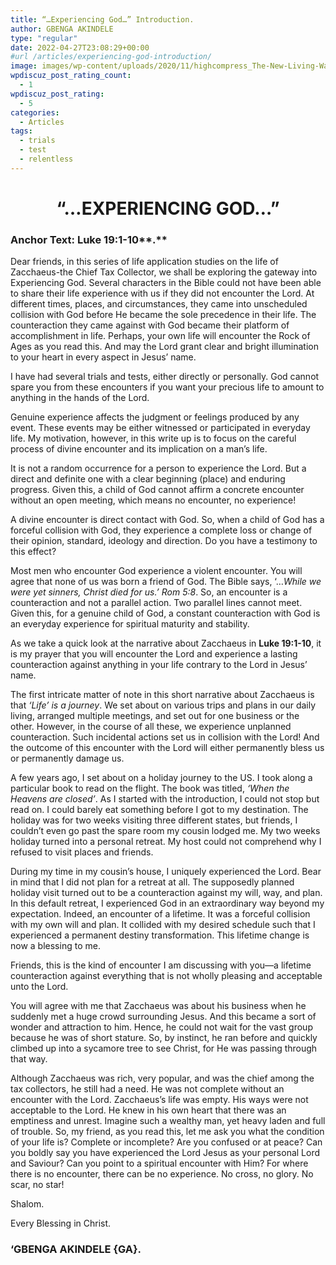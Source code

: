 ```yaml
---
title: “…Experiencing God…” Introduction.
author: GBENGA AKINDELE
type: "regular"
date: 2022-04-27T23:08:29+00:00
#url /articles/experiencing-god-introduction/
image: images/wp-content/uploads/2020/11/highcompress_The-New-Living-Way-Community-Website-Blog-Image-Template-500-x-500-20.jpg
wpdiscuz_post_rating_count:
  - 1
wpdiscuz_post_rating:
  - 5
categories:
  - Articles
tags:
  - trials
  - test
  - relentless
---
```

<h1 id="rehoboth" style="text-align: center;">
  <strong>&#8220;&#8230;EXPERIENCING GOD&#8230;&#8221;</strong>
</h1>

### **Anchor Text**: Luke 19:1-10**.**

Dear friends, in this series of life application studies on the life of Zacchaeus-the Chief Tax Collector, we shall be exploring the gateway into Experiencing God. Several characters in the Bible could not have been able to share their life experience with us if they did not encounter the Lord. At different times, places, and circumstances, they came into unscheduled collision with God before He became the sole precedence in their life. The counteraction they came against with God became their platform of accomplishment in life. Perhaps, your own life will encounter the Rock of Ages as you read this. And may the Lord grant clear and bright illumination to your heart in every aspect in Jesus&#8217; name.

I have had several trials and tests, either directly or personally. God cannot spare you from these encounters if you want your precious life to amount to anything in the hands of the Lord.

Genuine experience affects the judgment or feelings produced by any event. These events may be either witnessed or participated in everyday life. My motivation, however, in this write up is to focus on the careful process of divine encounter and its implication on a man&#8217;s life.

It is not a random occurrence for a person to experience the Lord. But a direct and definite one with a clear beginning (place) and enduring progress. Given this, a child of God cannot affirm a concrete encounter without an open meeting, which means no encounter, no experience!

A divine encounter is direct contact with God. So, when a child of God has a forceful collision with God, they experience a complete loss or change of their opinion, standard, ideology and direction. Do you have a testimony to this effect?

Most men who encounter God experience a violent encounter. You will agree that none of us was born a friend of God. The Bible says, &#8216;…_While we were yet sinners, Christ died for us.&#8217; Rom 5:8_. So, an encounter is a counteraction and not a parallel action. Two parallel lines cannot meet. Given this, for a genuine child of God, a constant counteraction with God is an everyday experience for spiritual maturity and stability.

As we take a quick look at the narrative about Zacchaeus in **Luke 19:1-10**, it is my prayer that you will encounter the Lord and experience a lasting counteraction against anything in your life contrary to the Lord in Jesus&#8217; name.

The first intricate matter of note in this short narrative about Zacchaeus is that _&#8216;Life&#8217; is a journey_. We set about on various trips and plans in our daily living, arranged multiple meetings, and set out for one business or the other. However, in the course of all these, we experience unplanned counteraction. Such incidental actions set us in collision with the Lord! And the outcome of this encounter with the Lord will either permanently bless us or permanently damage us.

A few years ago, I set about on a holiday journey to the US. I took along a particular book to read on the flight. The book was titled, _&#8216;When the Heavens are closed&#8217;_. As I started with the introduction, I could not stop but read on. I could barely eat something before I got to my destination. The holiday was for two weeks visiting three different states, but friends, I couldn&#8217;t even go past the spare room my cousin lodged me. My two weeks holiday turned into a personal retreat. My host could not comprehend why I refused to visit places and friends.

During my time in my cousin&#8217;s house, I uniquely experienced the Lord. Bear in mind that I did not plan for a retreat at all. The supposedly planned holiday visit turned out to be a counteraction against my will, way, and plan. In this default retreat, I experienced God in an extraordinary way beyond my expectation. Indeed, an encounter of a lifetime. It was a forceful collision with my own will and plan. It collided with my desired schedule such that I experienced a permanent destiny transformation. This lifetime change is now a blessing to me.

Friends, this is the kind of encounter I am discussing with you—a lifetime counteraction against everything that is not wholly pleasing and acceptable unto the Lord.

You will agree with me that Zacchaeus was about his business when he suddenly met a huge crowd surrounding Jesus. And this became a sort of wonder and attraction to him. Hence, he could not wait for the vast group because he was of short stature. So, by instinct, he ran before and quickly climbed up into a sycamore tree to see Christ, for He was passing through that way.

Although Zacchaeus was rich, very popular, and was the chief among the tax collectors, he still had a need. He was not complete without an encounter with the Lord. Zacchaeus&#8217;s life was empty. His ways were not acceptable to the Lord. He knew in his own heart that there was an emptiness and unrest. Imagine such a wealthy man, yet heavy laden and full of trouble. So, my friend, as you read this, let me ask you what the condition of your life is? Complete or incomplete? Are you confused or at peace? Can you boldly say you have experienced the Lord Jesus as your personal Lord and Saviour? Can you point to a spiritual encounter with Him? For where there is no encounter, there can be no experience. No cross, no glory. No scar, no star!

Shalom.

Every Blessing in Christ.

### **&#8216;GBENGA AKINDELE {GA}.**